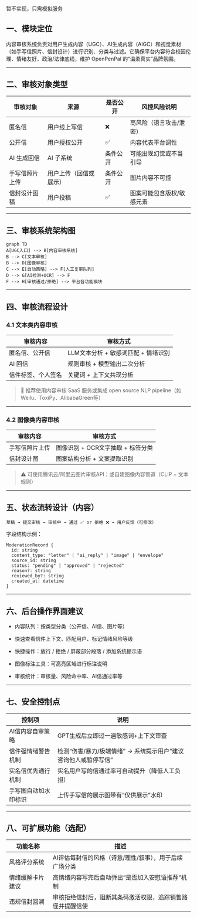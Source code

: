 暂不实现，只需模拟服务

## **一、模块定位**

内容审核系统负责对用户生成内容（UGC）、AI生成内容（AIGC）和视觉素材（如手写信照片、信封设计）进行识别、分类与过滤。它确保平台内容符合校园伦理、情绪友好、政治/法律底线，维护 OpenPenPal 的“温柔真实”品牌氛围。

---

## **二、审核对象类型**

|**审核对象**|**来源**|**是否公开**|**风控风险说明**|
|---|---|---|---|
|匿名信|用户线上写信|❌|高风险（语言攻击/泄密）|
|公开信|用户授权公开|✅|内容代表平台调性|
|AI 生成回信|AI 子系统|条件公开|可能出现幻觉或不当引导|
|手写信照片上传|用户上传（回信或展示）|条件公开|图片内容不可控|
|信封设计图稿|用户投稿|✅|图案可能包含版权/敏感元素|

---

## **三、审核系统架构图**

```
graph TD
A[UGC入口] --> B[内容审核系统]
B --> C[文本审核]
B --> D[图像审核]
C --> E[自动策略] --> F[人工复审队列]
D --> G[AI检测+OCR] --> F
F --> H[审核通过/拒绝] --> 平台各功能模块
```

---

## **四、审核流程设计**

### **4.1 文本类内容审核**

|**审核内容**|**审核方式**|
|---|---|
|匿名信、公开信|LLM文本分析 + 敏感词匹配 + 情绪识别|
|AI 回信|规则审核 + 模型输出二次分析|
|信件标签、个人签名|关键词 + 上下文共现分析|

> 🚨 推荐使用内容审核 SaaS 服务或集成 open source NLP pipeline（如Weilu、ToxiPy、AlibabaGreen等）

---

### **4.2 图像类内容审核**

|**审核内容**|**审核方式**|
|---|---|
|手写信照片上传|图像识别 + OCR文字抽取 + 标签分类|
|信封设计图|图案结构分析 + 文案提取识别|

> ⚠️ 可使用腾讯云/阿里云图片审核API；或自建图像内容管道（CLIP + 文本规则）

---

## **五、状态流转设计（内容）**

```
草稿 → 提交审核 → 审核中 → 通过 ✅ or 拒绝 ❌ → 用户反馈（可修改）
```

字段结构示例：

```
ModerationRecord {
  id: string
  content_type: "letter" | "ai_reply" | "image" | "envelope"
  source_id: string
  status: "pending" | "approved" | "rejected"
  reason?: string
  reviewed_by?: string
  created_at: datetime
}
```

---

## **六、后台操作界面建议**

- 内容队列：按类型分类（公开信、AI信、图片等）
    
- 快速查看信件上下文、匹配用户、标记情绪风险等级
    
- 快捷操作：放行 / 拒绝 / 屏蔽部分段落 / 添加系统提示语
    
- 图像标注工具：可高亮区域进行标注说明
    
- 审核统计：审核量、风险命中率、AI信通过率等

---

## **七、安全控制点**

|**控制项**|**说明**|
|---|---|
|AI信内容自审策略|GPT生成后立即过一遍敏感词+上下文审查|
|信件强情绪警告机制|检测“伤害/暴力/极端情绪” → 系统提示用户“建议咨询他人或暂停写信”|
|实名信优先通行机制|实名用户写的信通过率可自动提升（降低人工负担）|
|手写图自动加水印标识|上传手写信的展示图带有“仅供展示”水印|

---

## **八、可扩展功能（选配）**

|**功能名称**|**描述**|
|---|---|
|风格评分系统|AI评估每封信的风格（诗意/理性/叙事），用于后续广场分类|
|情绪缓解卡片建议|高情绪内容写完后自动弹出“是否加入安慰语推荐”机制|
|违规信封回溯|审核拒绝信封后，阻断其条码激活权限，追踪销售路径并提醒信使|
